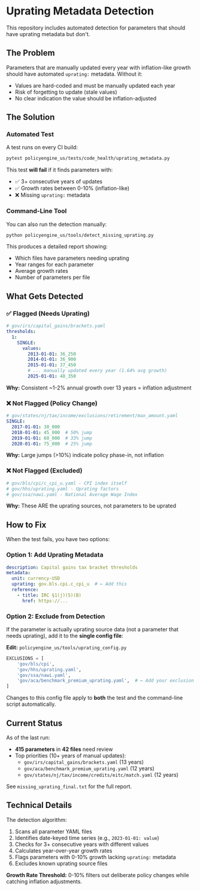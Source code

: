 # Uprating Metadata Detection

This repository includes automated detection for parameters that should have uprating metadata but don't.

## The Problem

Parameters that are manually updated every year with inflation-like growth should have automated `uprating:` metadata. Without it:
- Values are hard-coded and must be manually updated each year
- Risk of forgetting to update (stale values)
- No clear indication the value should be inflation-adjusted

## The Solution

### Automated Test

A test runs on every CI build:

```bash
pytest policyengine_us/tests/code_health/uprating_metadata.py
```

This test **will fail** if it finds parameters with:
- ✅ 3+ consecutive years of updates
- ✅ Growth rates between 0-10% (inflation-like)
- ❌ Missing `uprating:` metadata

### Command-Line Tool

You can also run the detection manually:

```bash
python policyengine_us/tools/detect_missing_uprating.py
```

This produces a detailed report showing:
- Which files have parameters needing uprating
- Year ranges for each parameter
- Average growth rates
- Number of parameters per file

## What Gets Detected

### ✅ Flagged (Needs Uprating)
```yaml
# gov/irs/capital_gains/brackets.yaml
thresholds:
  1:
    SINGLE:
      values:
        2013-01-01: 36_250
        2014-01-01: 36_900
        2015-01-01: 37_450
        # ... manually updated every year (1.64% avg growth)
        2025-01-01: 48_350
```
**Why:** Consistent ~1-2% annual growth over 13 years = inflation adjustment

### ❌ Not Flagged (Policy Change)
```yaml
# gov/states/nj/tax/income/exclusions/retirement/max_amount.yaml
SINGLE:
  2017-01-01: 30_000
  2018-01-01: 45_000  # 50% jump
  2019-01-01: 60_000  # 33% jump
  2020-01-01: 75_000  # 25% jump
```
**Why:** Large jumps (>10%) indicate policy phase-in, not inflation

### ❌ Not Flagged (Excluded)
```yaml
# gov/bls/cpi/c_cpi_u.yaml - CPI index itself
# gov/hhs/uprating.yaml - Uprating factors
# gov/ssa/nawi.yaml - National Average Wage Index
```
**Why:** These ARE the uprating sources, not parameters to be uprated

## How to Fix

When the test fails, you have two options:

### Option 1: Add Uprating Metadata

```yaml
description: Capital gains tax bracket thresholds
metadata:
  unit: currency-USD
  uprating: gov.bls.cpi.c_cpi_u  # ← Add this
  reference:
    - title: IRC §1(j)(5)(B)
      href: https://...
```

### Option 2: Exclude from Detection

If the parameter is actually uprating source data (not a parameter that needs uprating), add it to the **single config file**:

**Edit:** `policyengine_us/tools/uprating_config.py`

```python
EXCLUSIONS = [
    'gov/bls/cpi',
    'gov/hhs/uprating.yaml',
    'gov/ssa/nawi.yaml',
    'gov/aca/benchmark_premium_uprating.yaml',  # ← Add your exclusion here
]
```

Changes to this config file apply to **both** the test and the command-line script automatically.

## Current Status

As of the last run:
- **415 parameters** in **42 files** need review
- Top priorities (10+ years of manual updates):
  - `gov/irs/capital_gains/brackets.yaml` (13 years)
  - `gov/aca/benchmark_premium_uprating.yaml` (12 years)
  - `gov/states/nj/tax/income/credits/eitc/match.yaml` (12 years)

See `missing_uprating_final.txt` for the full report.

## Technical Details

The detection algorithm:
1. Scans all parameter YAML files
2. Identifies date-keyed time series (e.g., `2023-01-01: value`)
3. Checks for 3+ consecutive years with different values
4. Calculates year-over-year growth rates
5. Flags parameters with 0-10% growth lacking `uprating:` metadata
6. Excludes known uprating source files

**Growth Rate Threshold:** 0-10% filters out deliberate policy changes while catching inflation adjustments.
